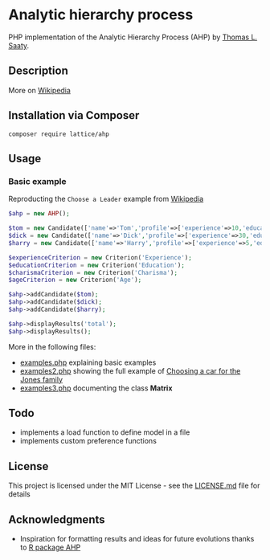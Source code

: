 # Analytic hierarchy process

PHP implementation of the Analytic Hierarchy Process (AHP) by [Thomas L. Saaty][5].

## Description

More on [Wikipedia][1]

## Installation via Composer

```
composer require lattice/ahp
```

## Usage

### Basic example
Reproducting the `Choose a Leader` example from [Wikipedia][2]
```php
$ahp = new AHP();

$tom = new Candidate(['name'=>'Tom','profile'=>['experience'=>10,'education'=>5,'charisma'=>9,'age'=>50]]);
$dick = new Candidate(['name'=>'Dick','profile'=>['experience'=>30,'education'=>3,'charisma'=>5,'age'=>60]]);
$harry = new Candidate(['name'=>'Harry','profile'=>['experience'=>5,'education'=>7,'charisma'=>3,'age'=>30]]);

$experienceCriterion = new Criterion('Experience');
$educationCriterion = new Criterion('Education');
$charismaCriterion = new Criterion('Charisma');
$ageCriterion = new Criterion('Age');

$ahp->addCandidate($tom);
$ahp->addCandidate($dick);
$ahp->addCandidate($harry);

$ahp->displayResults('total');
$ahp->displayResults();
```

More in the following files:

* [examples.php](examples.php) explaining basic examples
* [examples2.php](examples2.php) showing the full example of [Choosing a car for the Jones family][3]
* [examples3.php](examples3.php) documenting the class __Matrix__

## Todo

* implements a load function to define model in a file
* implements custom preference functions

## License

This project is licensed under the MIT License - see the [LICENSE.md](https://opensource.org/licenses/MIT) file for details

## Acknowledgments

* Inspiration for formatting results and ideas for future evolutions thanks to [R package AHP][4]


[1]: https://en.wikipedia.org/wiki/Analytic_hierarchy_process
[2]: https://en.wikipedia.org/wiki/Analytic_hierarchy_process_%E2%80%93_leader_example
[3]: https://en.wikipedia.org/wiki/Analytic_hierarchy_process_%E2%80%93_car_example
[4]: https://cran.r-project.org/web/packages/ahp/
[5]: https://en.wikipedia.org/wiki/Thomas_L._Saaty
